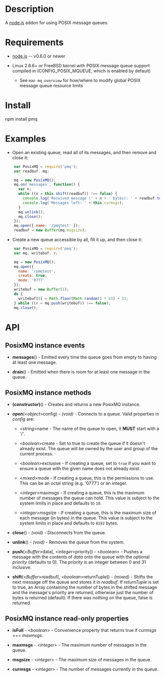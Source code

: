 
Description
===========

A [node.js](http://nodejs.org/) addon for using POSIX message queues.


Requirements
============

* [node.js](http://nodejs.org/) -- v0.6.0 or newer

* Linux 2.6.6+ or FreeBSD kernel with POSIX message queue support compiled in (CONFIG_POSIX_MQUEUE, which is enabled by default)

  * See `man mq_overview` for how/where to modify global POSIX message queue resource limits


Install
=======

npm install pmq


Examples
========

* Open an existing queue, read all of its messages, and then remove and close it:
```javascript
    var PosixMQ = require('pmq');
    var readbuf, mq;

    mq = new PosixMQ();
    mq.on('messages', function() {
      var n;
      while ((n = this.shift(readbuf)) !== false) {
        console.log('Received message (' + n + ' bytes): ' + readbuf.toString('utf8', 0, n));
        console.log('Messages left: ' + this.curmsgs);
      }
      mq.unlink();
      mq.close();
    });
    mq.open({ name: '/pmqtest' });
    readbuf = new Buffer(mq.msgsize);
```
* Create a new queue accessible by all, fill it up, and then close it:
```javascript
    var PosixMQ = require('pmq');
    var mq, writebuf, r;

    mq = new PosixMQ();
    mq.open({
      name: '/pmqtest',
      create: true,
      mode: '0777'
    });
    writebuf = new Buffer(1);
    do {
      writebuf[0] = Math.floor(Math.random() * 93) + 33;
    } while ((r = mq.push(writebuf)) !== false);
    mq.close();
```


API
===

PosixMQ instance events
-----------------------

* **messages**() - Emitted every time the queue goes from empty to having at least one message.

* **drain**() - Emitted when there is room for at least one message in the queue.

PosixMQ instance methods
------------------------

* **(constructor)**() - Creates and returns a new PosixMQ instance.

* **open**(<_object_>config) - _(void)_ - Connects to a queue. Valid properties in _config_ are:

    * <_string_>name - The name of the queue to open, it **MUST** start with a '/'.

    * <_boolean_>create - Set to true to create the queue if it doesn't already exist. The queue will be owned by the user and group of the current process.

    * <_boolean_>exclusive - If creating a queue, set to `true` if you want to ensure a queue with the given name does not already exist.

    * <_mixed_>mode - If creating a queue, this is the permissions to use. This can be an octal string (e.g. '0777') or an integer.

    * <_integer_>maxmsgs - If creating a queue, this is the maximum number of messages the queue can hold. This value is subject to the system limits in place and defaults to `10`.

    * <_integer_>msgsize - If creating a queue, this is the maximum size of each message (in bytes) in the queue. This value is subject to the system limits in place and defaults to `8192` bytes.
    
* **close**() - _(void)_ - Disconnects from the queue.

* **unlink**() - _(void)_ - Removes the queue from the system.

* **push**(<_Buffer_>data[, <_integer_>priority]) - <_boolean_> - Pushes a message with the contents of _data_ onto the queue with the optional _priority_ (defaults to 0). The _priority_ is an integer between 0 and 31 inclusive.

* **shift**(<_Buffer_>readbuf[, <_boolean_>returnTuple]) - _(mixed)_ - Shifts the next message off the queue and stores it in _readbuf_. If _returnTuple_ is set to true, an Array containing the number of bytes in the shifted message and the message's priority are returned, otherwise just the number of bytes is returned (default). If there was nothing on the queue, false is returned.

PosixMQ instance read-only properties
-------------------------------------

* **isFull** - <_boolean_> - Convenience property that returns true if _curmsgs_ === _maxmsgs_.

* **maxmsgs** - <_integer_> - The maximum number of messages in the queue.

* **msgsize** - <_integer_> - The maximum size of messages in the queue.

* **curmsgs** - <_integer_> - The number of messages currently in the queue.
